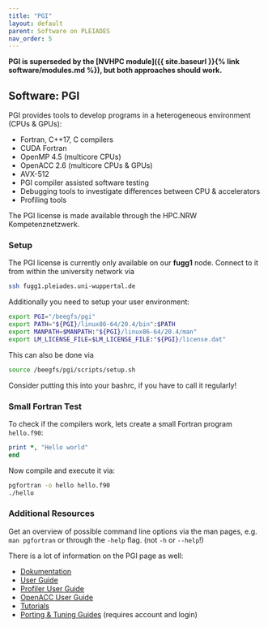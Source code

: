 ```yaml
---
title: "PGI"
layout: default
parent: Software on PLEIADES
nav_order: 5
---
```


**PGI is superseded by the [NVHPC module]({{ site.baseurl }}{% link software/modules.md %}), but both approaches should work.**

## Software: PGI
PGI provides tools to develop programs in a heterogeneous environment (CPUs & GPUs):

- Fortran, C++17, C compilers
- CUDA Fortran
- OpenMP 4.5 (multicore CPUs)
- OpenACC 2.6 (multicore CPUs & GPUs)
- AVX-512
- PGI compiler assisted software testing
- Debugging tools to investigate differences between CPU & accelerators
- Profiling tools

The PGI license is made available through the HPC.NRW Kompetenznetzwerk.


### Setup
The PGI license is currently only available on our **fugg1** node.
Connect to it from within the university network via

```bash
ssh fugg1.pleiades.uni-wuppertal.de
```

Additionally you need to setup your user environment:

```bash
export PGI="/beegfs/pgi"
export PATH="${PGI}/linux86-64/20.4/bin":$PATH
export MANPATH=$MANPATH:"${PGI}/linux86-64/20.4/man"
export LM_LICENSE_FILE=$LM_LICENSE_FILE:"${PGI}/license.dat"
```

This can also be done via

```bash
source /beegfs/pgi/scripts/setup.sh
```

Consider putting this into your bashrc, if you have to call it regularly!


### Small Fortran Test
To check if the compilers work, lets create a small Fortran program `hello.f90`:

```fortran
print *, "Hello world"
end
```

Now compile and execute it via:

```bash
pgfortran -o hello hello.f90
./hello
```

### Additional Resources
Get an overview of possible command line options via the man pages, e.g. `man pgfortran` or through the `-help` flag. (not `-h` or `--help`!)

There is a lot of information on the PGI page as well:

- [Dokumentation](https://www.pgroup.com/resources/docs/20.1/x86/index.htm)
- [User Guide](https://www.pgroup.com/resources/docs/20.1/x86/pgi-user-guide/index.htm)
- [Profiler User Guide](https://www.pgroup.com/resources/docs/20.1/x86/profiler-users-guide/index.htm)
- [OpenACC User Guide](https://www.pgroup.com/resources/docs/20.1/x86/openacc-gs/index.htm)
- [Tutorials](https://www.pgroup.com/resources/tutorials.htm)
- [Porting & Tuning Guides](https://www.pgroup.com/resources/tips.htm) (requires account and login)
